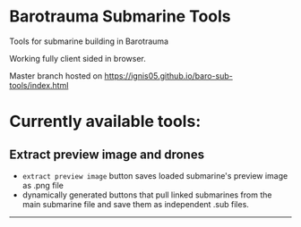 # Barotrauma Submarine Tools

Tools for submarine building in Barotrauma

Working fully client sided in browser. 

Master branch hosted on https://ignis05.github.io/baro-sub-tools/index.html

# Currently available tools:

## Extract preview image and drones

-  `extract preview image` button saves loaded submarine's preview image as .png file
-  dynamically generated buttons that pull linked submarines from the main submarine file and save them as independent .sub files.

<hr>

